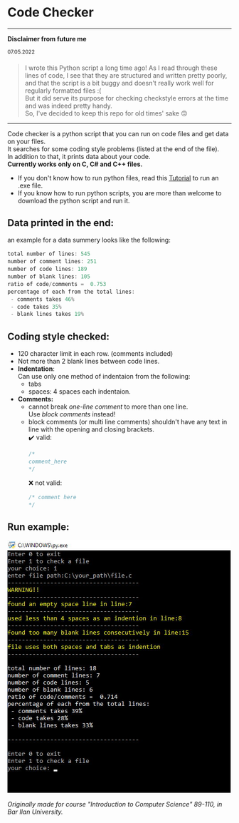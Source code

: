 # Code Checker
---
**Disclaimer from future me**

<sup>07.05.2022</sup>
> I wrote this Python script a long time ago! As I read through these lines of code, I see that they are structured and written pretty poorly, and that the script is a bit buggy and doesn't really work well for regularly formatted files :(\
But it did serve its purpose for checking checkstyle errors at the time and was indeed pretty handy.\
So, I've decided to keep this repo for old times' sake 🙃

---

Code checker is a python script that you can run on code files and get data on your files.  
It searches for some coding style problems (listed at the end of the file).  
In addition to that, it prints data about your code.\
**Currently works only on C, C# and C++ files.**  

* If you don't know how to run python files, read this [Tutorial](https://github.com/Tom-stack3/codeChecker/blob/main/HOW_RUN_EXE.md) to run an .exe file.  
* If you know how to run python scripts, you are more than welcome to download the python script and run it.


## Data printed in the end:
an example for a data summery looks like the following: 

```c
total number of lines: 545
number of comment lines: 251
number of code lines: 189
number of blank lines: 105
ratio of code/comments =  0.753
percentage of each from the total lines:
 - comments takes 46%
 - code takes 35%
 - blank lines takes 19%
```

## Coding style checked:
* 120 character limit in each row. (comments included)
* Not more than 2 blank lines between code lines.
* **Indentation**:  
  Can use only one method of indentaion from the following:
  * tabs
  * spaces: 4 spaces each indentaion.
* **Comments:**
  * cannot break *one-line comment* to more than one line.  
    Use *block comments* instead!
  * block comments (or multi line comments) shouldn't have any text in line with the opening and closing brackets.  
    :heavy_check_mark: valid:
    ```c
    /*
    comment_here
    */
    ```
    :x: not valid:
    ```c
    /* comment here
    */
    ```
## Run example:

![run example](https://raw.githubusercontent.com/Tom-stack3/codeChecker/main/images/run_with_warnings%20example.jpg)  
  
  
*Originally made for course "Introduction to Computer Science" 89-110, in Bar Ilan University.*
